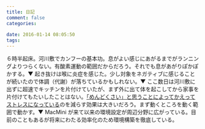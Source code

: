 ```yaml
---
title: 日記
comment: false
categories:
   
date: 2016-01-14 08:05:50
tags:
---
```


６時半起床。河川敷でカンフーの基本功。息がよい感じにあがるまでがランニングよりつらくない。有酸素運動の範囲だからだろう。それでも息があがりぽかぽかする。▼ 起き抜けは喉に炎症を感じた。少し対象をネガティブに感じることが続いたので体調（代謝）が落ちているかもしれない。▼ ここ数日は河川敷に出ずに超速でキッチンを片付けていたが、まず外に出て体を起こしてから家事を片付けてもたいしたことはない。[「めんどくさい」と思うことによってかえってストレスになっている](https://www.nikkei.com/article/DGXMZO95807920W6A100C1000000/)のを減らす効果は大きいだろう。まず動くところを動く範囲で動かす。▼ MacMini が来て以来の環境設定が周辺分野に広がっている。目前のこともあるが将来にわたる効率化のため環境構築を徹底している。